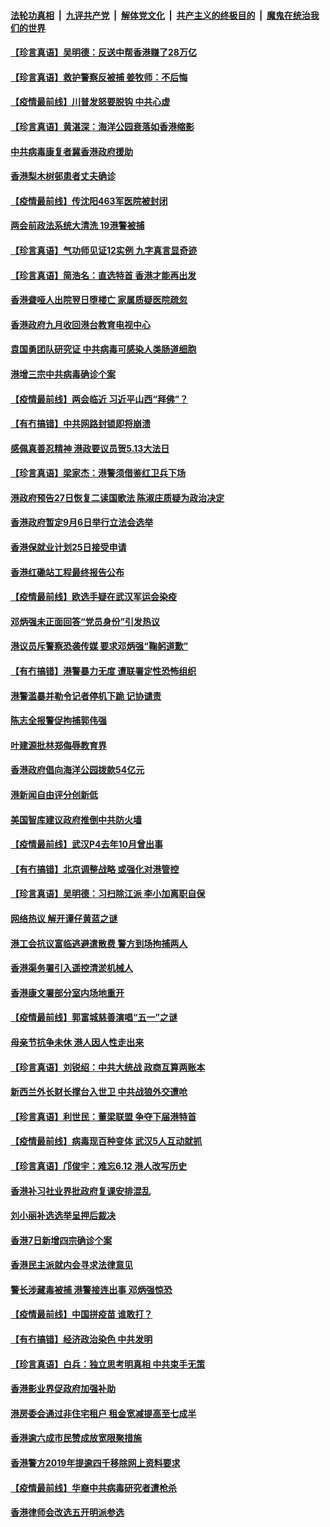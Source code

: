 ####  [法轮功真相](../../../../basic/blob/master/README.md?t=05180402) &nbsp;|&nbsp; [九评共产党](../../../../9ping.md/blob/master/README.md?t=05180402) &nbsp;|&nbsp; [解体党文化](../../../../jtdwh.md/blob/master/README.md?t=05180402)  &nbsp;|&nbsp; [共产主义的终极目的](../../../../gczydzjmd.md/blob/master/README.md?t=05180402) &nbsp;|&nbsp; [魔鬼在统治我们的世界](../../../../mgztzwmdsj.md/blob/master/README.md?t=05180402) 

#### [【珍言真语】吴明德：反送中帮香港赚了28万亿](../pages/nsc415/n12116262.md?t=05180402) 

#### [【珍言真语】救护警察反被捕 姜牧师：不后悔](../pages/nsc415/n12114504.md?t=05180402) 

#### [【疫情最前线】川普发怒要脱钩 中共心虚](../pages/nsc415/n12112978.md?t=05180402) 

#### [【珍言真语】黄湛深：海洋公园衰落如香港缩影](../pages/nsc415/n12111806.md?t=05180402) 

#### [中共病毒康复者冀香港政府援助](../pages/nsc415/n12110394.md?t=05180402) 

#### [香港梨木树邨患者丈夫确诊](../pages/nsc415/n12110380.md?t=05180402) 

#### [【疫情最前线】传沈阳463军医院被封闭](../pages/nsc415/n12109554.md?t=05180402) 

#### [两会前政法系统大清洗 19港警被捕](../pages/nsc415/n12110246.md?t=05180402) 

#### [【珍言真语】气功师见证12实例 九字真言显奇迹](../pages/nsc415/n12108533.md?t=05180402) 

#### [【珍言真语】简浩名：直选特首 香港才能再出发](../pages/nsc415/n12107074.md?t=05180402) 

#### [香港聋哑人出院翌日堕楼亡 家属质疑医院疏忽](../pages/nsc415/n12107050.md?t=05180402) 

#### [香港政府九月收回港台教育电视中心](../pages/nsc415/n12107034.md?t=05180402) 

#### [袁国勇团队研究证 中共病毒可感染人类肠道细胞](../pages/nsc415/n12107023.md?t=05180402) 

#### [港增三宗中共病毒确诊个案](../pages/nsc415/n12107009.md?t=05180402) 

#### [【疫情最前线】两会临近 习近平山西“拜佛”？](../pages/nsc415/n12106356.md?t=05180402) 

#### [【有冇搞错】中共网路封锁即将崩溃](../pages/nsc415/n12106234.md?t=05180402) 

#### [感佩真善忍精神 港政要议员贺5.13大法日](../pages/nsc415/n12103789.md?t=05180402) 

#### [【珍言真语】梁家杰：港警须借鉴红卫兵下场](../pages/nsc415/n12105516.md?t=05180402) 

#### [港政府预告27日恢复二读国歌法 陈淑庄质疑为政治决定](../pages/nsc415/n12103828.md?t=05180402) 

#### [香港政府暂定9月6日举行立法会选举](../pages/nsc415/n12103802.md?t=05180402) 

#### [香港保就业计划25日接受申请](../pages/nsc415/n12103760.md?t=05180402) 

#### [香港红磡站工程最终报告公布](../pages/nsc415/n12103747.md?t=05180402) 

#### [【疫情最前线】欧选手疑在武汉军运会染疫](../pages/nsc415/n12103075.md?t=05180402) 

#### [邓炳强未正面回答“党员身份”引发热议](../pages/nsc415/n12103359.md?t=05180402) 

#### [港议员斥警察恐袭传媒 要求邓炳强“鞠躬道歉”](../pages/nsc415/n12101774.md?t=05180402) 

#### [【有冇搞错】港警暴力无度 遭联署定性恐怖组织](../pages/nsc415/n12102863.md?t=05180402) 

#### [港警滥暴并勒令记者停机下跪 记协谴责](../pages/nsc415/n12101877.md?t=05180402) 

#### [陈志全报警促拘捕郭伟强](../pages/nsc415/n12100565.md?t=05180402) 

#### [叶建源批林郑侮辱教育界](../pages/nsc415/n12100555.md?t=05180402) 

#### [香港政府倡向海洋公园拨款54亿元](../pages/nsc415/n12100547.md?t=05180402) 

#### [港新闻自由评分创新低](../pages/nsc415/n12100530.md?t=05180402) 

#### [美国智库建议政府推倒中共防火墙](../pages/nsc415/n12100344.md?t=05180402) 

#### [【疫情最前线】武汉P4去年10月曾出事](../pages/nsc415/n12100431.md?t=05180402) 

#### [【有冇搞错】北京调整战略 或强化对港管控](../pages/nsc415/n12100002.md?t=05180402) 

#### [【珍言真语】吴明德：习扫除江派 李小加离职自保](../pages/nsc415/n12099435.md?t=05180402) 

#### [网络热议  解开谭仔黄蓝之谜](../pages/nsc415/n12099476.md?t=05180402) 

#### [港工会抗议富临逃避遣散费 警方到场拘捕两人](../pages/nsc415/n12097892.md?t=05180402) 

#### [香港渠务署引入遥控清淤机械人](../pages/nsc415/n12097886.md?t=05180402) 

#### [香港康文署部分室内场地重开](../pages/nsc415/n12097843.md?t=05180402) 

#### [【疫情最前线】郭富城慈善演唱“五一”之谜](../pages/nsc415/n12097440.md?t=05180402) 

#### [母亲节抗争未休 港人因人性走出来](../pages/nsc415/n12097664.md?t=05180402) 

#### [【珍言真语】刘锐绍：中共大统战 政商互算两账本](../pages/nsc415/n12097009.md?t=05180402) 

#### [新西兰外长财长撑台入世卫 中共战狼外交遭呛](../pages/nsc415/n12097281.md?t=05180402) 

#### [【珍言真语】利世民：董梁联盟 争夺下届港特首](../pages/nsc415/n12095481.md?t=05180402) 

#### [【疫情最前线】病毒现百种变体 武汉5人互动就抓](../pages/nsc415/n12094213.md?t=05180402) 

#### [【珍言真语】邝俊宇：难忘6.12 港人改写历史](../pages/nsc415/n12093116.md?t=05180402) 

#### [香港补习社业界批政府复课安排混乱](../pages/nsc415/n12091725.md?t=05180402) 

#### [刘小丽补选选举呈押后裁决](../pages/nsc415/n12091727.md?t=05180402) 

#### [香港7日新增四宗确诊个案](../pages/nsc415/n12091690.md?t=05180402) 

#### [香港民主派就内会寻求法律意见](../pages/nsc415/n12091650.md?t=05180402) 

#### [警长涉藏毒被捕 港警接连出事 邓炳强惊恐](../pages/nsc415/n12091598.md?t=05180402) 

#### [【疫情最前线】中国拼疫苗 谁敢打？](../pages/nsc415/n12091403.md?t=05180402) 

#### [【有冇搞错】经济政治染色 中共发明](../pages/nsc415/n12091049.md?t=05180402) 

#### [【珍言真语】白兵：独立思考明真相 中共束手无策](../pages/nsc415/n12090236.md?t=05180402) 

#### [香港影业界促政府加强补助](../pages/nsc415/n12088844.md?t=05180402) 

#### [港房委会通过非住宅租户 租金宽减提高至七成半](../pages/nsc415/n12088842.md?t=05180402) 

#### [香港逾六成市民赞成放宽限聚措施](../pages/nsc415/n12088836.md?t=05180402) 

#### [香港警方2019年提逾四千移除网上资料要求](../pages/nsc415/n12088773.md?t=05180402) 

#### [【疫情最前线】华裔中共病毒研究者遭枪杀](../pages/nsc415/n12088461.md?t=05180402) 

#### [香港律师会改选五开明派参选](../pages/nsc415/n12088753.md?t=05180402) 

